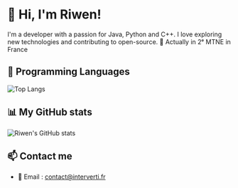 # 👋 Hi, I'm Riwen!
I'm a developer with a passion for Java, Python and C++. I love exploring new technologies and contributing to open-source. 🚀
Actually in 2ᵉ MTNE in France

## 🔧 Programming Languages
 ![Top Langs](https://github-readme-stats.vercel.app/api/top-langs/?username=frenchopium&theme=github_dark&layout=compact)

## 📊 My GitHub stats
 ![Riwen's GitHub stats](https://github-readme-stats.vercel.app/api?username=frenchopium&theme=github_dark&show_icons=true)

## 📫 Contact me
- 📧 Email : [contact@interverti.fr](mailto:contact@interverti.fr)
